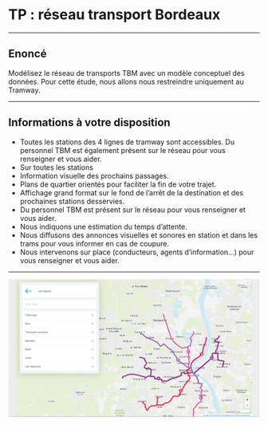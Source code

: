 # TP : réseau transport Bordeaux

---

## Enoncé

Modélisez le réseau de transports TBM avec un modèle conceptuel des données. Pour cette étude, nous allons nous restreindre uniquement au Tramway.

---

## Informations à votre disposition

- Toutes les stations des 4 lignes de tramway sont accessibles. Du personnel TBM est également présent sur le réseau pour vous renseigner et vous aider.
- Sur toutes les stations
 - Information visuelle des prochains passages.
 - Plans de quartier orientés pour faciliter la fin de votre trajet.
 - Affichage grand format sur le fond de l’arrêt de la destination et des prochaines stations desservies.
 - Du personnel TBM est présent sur le réseau pour vous renseigner et vous aider.
 - Nous indiquons une estimation du temps d’attente.
 - Nous diffusons des annonces visuelles et sonores en station et dans les trams pour vous informer en cas de coupure.
 - Nous intervenons sur place (conducteurs, agents d’information…) pour vous renseigner et vous aider.

---

![plan](./img/plan_tbm.png)